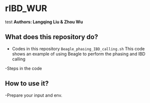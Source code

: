 # rIBD_WUR
test
**Authors: Langqing Liu & Zhou Wu**
## What does this repository do?
- Codes in this repository
`Beagle_phasing_IBD_calling.sh` This code shows an example of using Beagle to perform the phasing and IBD calling

-Steps in the code

## How to use it?
-Prepare your input and env.

